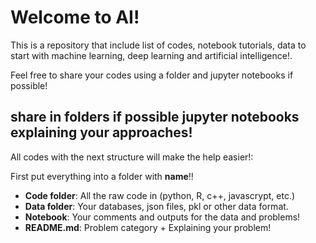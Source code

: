 # Welcome to AI!

This is a repository that include list of codes, notebook tutorials, data to start with machine learning, deep learning and artificial intelligence!.

Feel free to share your codes using a folder and jupyter notebooks if possible!

## share in folders if possible jupyter notebooks explaining your approaches!

All codes with the next structure will make the help easier!: 

First put everything into a folder with **name**!!

- **Code folder**: All the raw code in (python, R, c++, javascrypt, etc.)
- **Data folder**: Your databases, json files, pkl or other data format.
- **Notebook**: Your comments and outputs for the data and problems!
- **README.md**: Problem category + Explaining your problem! 
